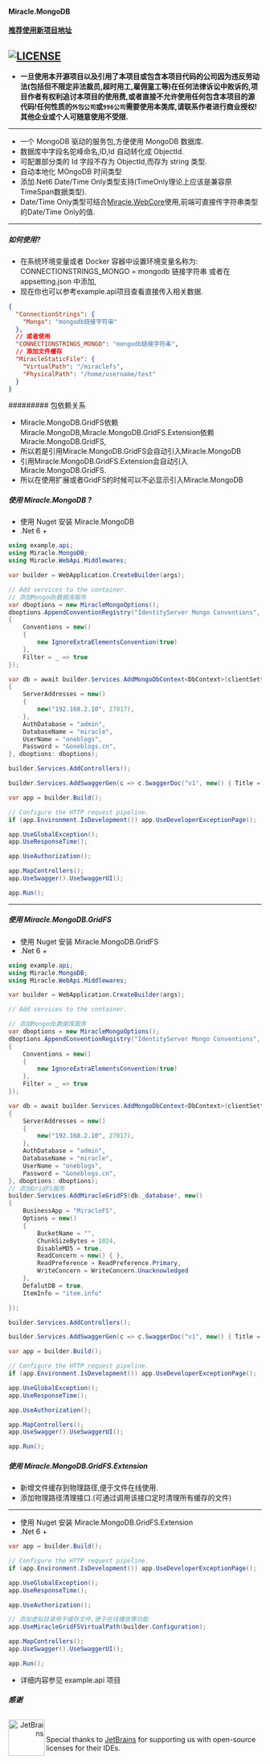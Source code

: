 #### Miracle.MongoDB

[**推荐使用新项目地址**](https://github.com/joesdu/Hoyo)

## [![LICENSE](https://img.shields.io/github/license/joesdu/Miracle.MongoDB)](https://img.shields.io/github/license/joesdu/Miracle.MongoDB)

- **一旦使用本开源项目以及引用了本项目或包含本项目代码的公司因为违反劳动法(包括但不限定非法裁员,超时用工,雇佣童工等)在任何法律诉讼中败诉的,项目作者有权利追讨本项目的使用费,或者直接不允许使用任何包含本项目的源代码!任何性质的`外包公司`或`996公司`需要使用本类库,请联系作者进行商业授权!其他企业或个人可随意使用不受限.**

---

- 一个 MongoDB 驱动的服务包,方便使用 MongoDB 数据库.
- 数据库中字段名驼峰命名,ID,Id 自动转化成 ObjectId.
- 可配置部分类的 Id 字段不存为 ObjectId,而存为 string 类型.
- 自动本地化 MOngoDB 时间类型
- 添加.Net6 Date/Time Only类型支持(TimeOnly理论上应该是兼容原TimeSpan数据类型).
- Date/Time Only类型可结合[Miracle.WebCore](https://github.com/joesdu/Miracle.WebCore)使用,前端可直接传字符串类型的Date/Time Only的值.
---

##### 如何使用?

- 在系统环境变量或者 Docker 容器中设置环境变量名称为: CONNECTIONSTRINGS_MONGO = mongodb 链接字符串 或者在 appsetting.json 中添加,
- 现在你也可以参考example.api项目查看直接传入相关数据.

```json
{
  "ConnectionStrings": {
    "Mongo": "mongodb链接字符串"
  },
  // 或者使用
  "CONNECTIONSTRINGS_MONGO": "mongodb链接字符串",
  // 添加文件缓存
  "MiracleStaticFile": {
    "VirtualPath": "/miraclefs",
    "PhysicalPath": "/home/username/test"
  }
}
```

######### 包依赖关系

- Miracle.MongoDB.GridFS依赖Miracle.MongoDB,Miracle.MongoDB.GridFS.Extension依赖Miracle.MongoDB.GridFS,
- 所以若是引用Miracle.MongoDB.GridFS会自动引入Miracle.MongoDB
- 引用Miracle.MongoDB.GridFS.Extension会自动引入Miracle.MongoDB.GridFS.
- 所以在使用扩展或者GridFS的时候可以不必显示引入Miracle.MongoDB

##### 使用 Miracle.MongoDB ?

- 使用 Nuget 安装 Miracle.MongoDB
- .Net 6 +

```csharp
using example.api;
using Miracle.MongoDB;
using Miracle.WebApi.Middlewares;

var builder = WebApplication.CreateBuilder(args);

// Add services to the container.
// 添加Mongodb数据库服务
var dboptions = new MiracleMongoOptions();
dboptions.AppendConventionRegistry("IdentityServer Mongo Conventions", new()
{
    Conventions = new()
    {
        new IgnoreExtraElementsConvention(true)
    },
    Filter = _ => true
});

var db = await builder.Services.AddMongoDbContext<DbContext>(clientSettings: new()
{
    ServerAddresses = new()
    {
        new("192.168.2.10", 27017),
    },
    AuthDatabase = "admin",
    DatabaseName = "miracle",
    UserName = "oneblogs",
    Password = "&oneblogs.cn",
}, dboptions: dboptions);

builder.Services.AddControllers();

builder.Services.AddSwaggerGen(c => c.SwaggerDoc("v1", new() { Title = "example.api", Version = "v1" }));

var app = builder.Build();

// Configure the HTTP request pipeline.
if (app.Environment.IsDevelopment()) app.UseDeveloperExceptionPage();

app.UseGlobalException();
app.UseResponseTime();

app.UseAuthorization();

app.MapControllers();
app.UseSwagger().UseSwaggerUI();

app.Run();
```

---

##### 使用 Miracle.MongoDB.GridFS

- 使用 Nuget 安装 Miracle.MongoDB.GridFS
- .Net 6 +

```csharp
using example.api;
using Miracle.MongoDB;
using Miracle.WebApi.Middlewares;

var builder = WebApplication.CreateBuilder(args);

// Add services to the container.

// 添加Mongodb数据库服务
var dboptions = new MiracleMongoOptions();
dboptions.AppendConventionRegistry("IdentityServer Mongo Conventions", new()
{
    Conventions = new()
    {
        new IgnoreExtraElementsConvention(true)
    },
    Filter = _ => true
});

var db = await builder.Services.AddMongoDbContext<DbContext>(clientSettings: new()
{
    ServerAddresses = new()
    {
        new("192.168.2.10", 27017),
    },
    AuthDatabase = "admin",
    DatabaseName = "miracle",
    UserName = "oneblogs",
    Password = "&oneblogs.cn",
}, dboptions: dboptions);
// 添加GridFS服务
builder.Services.AddMiracleGridFS(db._database!, new()
{
    BusinessApp = "MiracleFS",
    Options = new()
    {
        BucketName = "",
        ChunkSizeBytes = 1024,
        DisableMD5 = true,
        ReadConcern = new() { },
        ReadPreference = ReadPreference.Primary,
        WriteConcern = WriteConcern.Unacknowledged
    },
    DefalutDB = true,
    ItemInfo = "item.info"

});

builder.Services.AddControllers();

builder.Services.AddSwaggerGen(c => c.SwaggerDoc("v1", new() { Title = "example.api", Version = "v1" }));

var app = builder.Build();

// Configure the HTTP request pipeline.
if (app.Environment.IsDevelopment()) app.UseDeveloperExceptionPage();

app.UseGlobalException();
app.UseResponseTime();

app.UseAuthorization();

app.MapControllers();
app.UseSwagger().UseSwaggerUI();

app.Run();
```

##### 使用 Miracle.MongoDB.GridFS.Extension

- 新增文件缓存到物理路径,便于文件在线使用.
- 添加物理路径清理接口.(可通过调用该接口定时清理所有缓存的文件)

---

- 使用 Nuget 安装 Miracle.MongoDB.GridFS.Extension
- .Net 6 +

```csharp
var app = builder.Build();

// Configure the HTTP request pipeline.
if (app.Environment.IsDevelopment()) app.UseDeveloperExceptionPage();

app.UseGlobalException();
app.UseResponseTime();

app.UseAuthorization();

// 添加虚拟目录用于缓存文件,便于在线播放等功能.
app.UseMiracleGridFSVirtualPath(builder.Configuration);

app.MapControllers();
app.UseSwagger().UseSwaggerUI();

app.Run();
```

- 详细内容参见 example.api 项目

##### 感谢

## <!-- Begin exclude from NuGet readme. -->

<div>
    <a href="https://www.jetbrains.com/?from=Miracle.MongoDB" align="right"><img src="https://raw.githubusercontent.com/joesdu/Miracle.MongoDB/main/jetbrains.svg" alt="JetBrains" class="logo-footer" width="72" align="left">
    <a><br/>
        
Special thanks to [JetBrains](https://www.jetbrains.com/?from=Miracle.MongoDB) for supporting us with open-source licenses for their IDEs. </a>
</div>

<!-- End exclude from NuGet readme. -->
